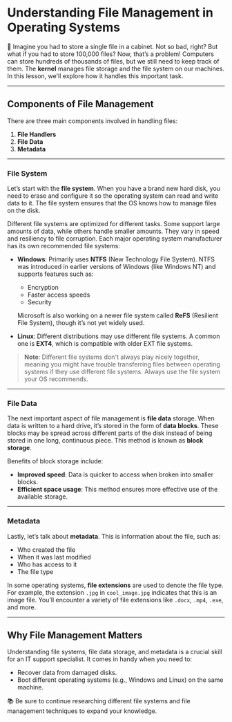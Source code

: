 # Understanding File Management in Operating Systems

📂 Imagine you had to store a single file in a cabinet. Not so bad, right? But what if you had to store 100,000 files? Now, that’s a problem! Computers can store hundreds of thousands of files, but we still need to keep track of them. The **kernel** manages file storage and the file system on our machines. In this lesson, we'll explore how it handles this important task.

---

## Components of File Management

There are three main components involved in handling files:

1. **File Handlers**
2. **File Data**
3. **Metadata**

---

### File System

Let’s start with the **file system**. When you have a brand new hard disk, you need to erase and configure it so the operating system can read and write data to it. The file system ensures that the OS knows how to manage files on the disk.

Different file systems are optimized for different tasks. Some support large amounts of data, while others handle smaller amounts. They vary in speed and resiliency to file corruption. Each major operating system manufacturer has its own recommended file systems:

- **Windows**: Primarily uses **NTFS** (New Technology File System). NTFS was introduced in earlier versions of Windows (like Windows NT) and supports features such as:
  - Encryption
  - Faster access speeds
  - Security

  Microsoft is also working on a newer file system called **ReFS** (Resilient File System), though it’s not yet widely used.

- **Linux**: Different distributions may use different file systems. A common one is **EXT4**, which is compatible with older EXT file systems.

> **Note**: Different file systems don't always play nicely together, meaning you might have trouble transferring files between operating systems if they use different file systems. Always use the file system your OS recommends.

---

### File Data

The next important aspect of file management is **file data** storage. When data is written to a hard drive, it’s stored in the form of **data blocks**. These blocks may be spread across different parts of the disk instead of being stored in one long, continuous piece. This method is known as **block storage**.

Benefits of block storage include:

- **Improved speed**: Data is quicker to access when broken into smaller blocks.
- **Efficient space usage**: This method ensures more effective use of the available storage.

---

### Metadata

Lastly, let’s talk about **metadata**. This is information about the file, such as:

- Who created the file
- When it was last modified
- Who has access to it
- The file type

In some operating systems, **file extensions** are used to denote the file type. For example, the extension `.jpg` in `cool_image.jpg` indicates that this is an image file. You’ll encounter a variety of file extensions like `.docx`, `.mp4`, `.exe`, and more.

---

## Why File Management Matters

Understanding file systems, file data storage, and metadata is a crucial skill for an IT support specialist. It comes in handy when you need to:

- Recover data from damaged disks.
- Boot different operating systems (e.g., Windows and Linux) on the same machine.
  
📚 Be sure to continue researching different file systems and file management techniques to expand your knowledge.
